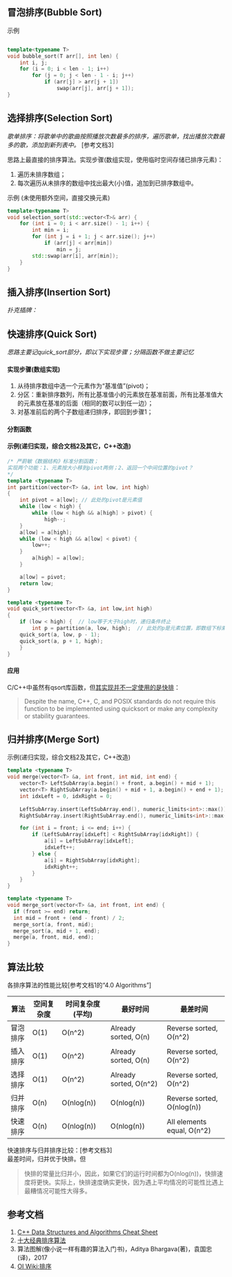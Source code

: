 ## 冒泡排序(Bubble Sort)

示例
``` C++

template<typename T>
void bubble_sort(T arr[], int len) {
    int i, j;
    for (i = 0; i < len - 1; i++)
        for (j = 0; j < len - 1 - i; j++)
            if (arr[j] > arr[j + 1])
                swap(arr[j], arr[j + 1]);
}
```

## 选择排序(Selection Sort)
*歌单排序：将歌单中的歌曲按照播放次数最多的排序，遍历歌单，找出播放次数最多的歌，添加到新列表中。*  [参考文档3]

思路上最直接的排序算法。实现步骤(数组实现，使用临时空间存储已排序元素)：
1. 遍历未排序数组；
2. 每次遍历从未排序的数组中找出最大(小)值，追加到已排序数组中。

示例 (未使用额外空间，直接交换元素)
``` C++
template<typename T>
void selection_sort(std::vector<T>& arr) {
    for (int i = 0; i < arr.size() - 1; i++) {
        int min = i;
        for (int j = i + 1; j < arr.size(); j++)
            if (arr[j] < arr[min])
                min = j;
        std::swap(arr[i], arr[min]);
    }
}
```

## 插入排序(Insertion Sort)
*扑克插牌：*

## 快速排序(Quick Sort)
*思路主要记quick_sort部分，即以下实现步骤；分隔函数不做主要记忆*
#### 实现步骤(数组实现)
1. 从待排序数组中选一个元素作为“基准值”(pivot)；
2. 分区：重新排序数列，所有比基准值小的元素放在基准前面，所有比基准值大的元素放在基准的后面（相同的数可以到任一边）；
3. 对基准前后的两个子数组递归排序，即回到步骤1；

#### 分割函数

#### 示例(递归实现，综合文档2及其它，C++改造)
``` C++
/* 严蔚敏《数据结构》标准分割函数；
实现两个功能：1、元素按大小移到pivot两侧；2、返回一个中间位置的pivot？
*/
template <typename T>
int partition(vector<T> &a, int low, int high)
{
    int pivot = a[low]; // 此处的pivot是元素值
    while (low < high) {
        while (low < high && a[high] > pivot) {
            high--;
	}
	a[low] = a[high];
	while (low < high && a[low] < pivot) {
	    low++;
	}
        a[high] = a[low];
    }

    a[low] = pivot;
    return low;
}

template <typename T>
void quick_sort(vector<T> &a, int low,int high)
{
    if (low < high) {  // low等于大于high时，递归条件终止
        int p = partition(a, low, high);  // 此处的p是元素位置，即数组下标索引; 未免混淆，不再用pivot变量名
	quick_sort(a, low, p - 1);
	quick_sort(a, p + 1, high);
    }
}
```
#### 应用
C/C++中虽然有qsort库函数，但[其实现并不一定使用的是快排](https://en.cppreference.com/w/cpp/algorithm/qsort)：
> Despite the name, C++, C, and POSIX standards do not require this function to be implemented using quicksort or make any complexity or stability guarantees.

## 归并排序(Merge Sort)

示例(递归实现，综合文档2及其它，C++改造)
``` C++
template <typename T>
void merge(vector<T> &a, int front, int mid, int end) {
    vector<T> LeftSubArray(a.begin() + front, a.begin() + mid + 1);
    vector<T> RightSubArray(a.begin() + mid + 1, a.begin() + end + 1);
    int idxLeft = 0, idxRight = 0;
 
    LeftSubArray.insert(LeftSubArray.end(), numeric_limits<int>::max());
    RightSubArray.insert(RightSubArray.end(), numeric_limits<int>::max());

    for (int i = front; i <= end; i++) {
        if (LeftSubArray[idxLeft] < RightSubArray[idxRight]) {
            a[i] = LeftSubArray[idxLeft];
            idxLeft++;
        } else {
            a[i] = RightSubArray[idxRight];
            idxRight++;
        }
    }
}

template <typename T>
void merge_sort(vector<T> &a, int front, int end) {
  if (front >= end) return;
  int mid = front + (end - front) / 2;
  merge_sort(a, front, mid);
  merge_sort(a, mid + 1, end);
  merge(a, front, mid, end);
}
```

## 算法比较
各排序算法的性能比较[参考文档1的“4.0 Algorithms”]

|算法|空间复杂度|时间复杂度(平均)|最好时间|最差时间|
|--|--|--|--|--|
|冒泡排序|O(1)|O(n^2)|Already sorted, O(n)|Reverse sorted, O(n^2)|
|插入排序|O(1)|O(n^2)|Already sorted, O(n)|Reverse sorted, O(n^2)|
|选择排序|O(1)|O(n^2)|Already sorted, O(n^2)|Reverse sorted, O(n^2)|
|归并排序|O(n)|O(nlog(n))|O(nlog(n))|Reverse sorted, O(nlog(n))|
|快速排序|O(n)|O(nlog(n))|O(nlog(n))|All elements equal, O(n^2)|

快速排序与归并排序比较：[参考文档3]    
最差时间，归并优于快排。但
> 快排的常量比归并小，因此，如果它们的运行时间都为O(nlog(n))，快排速度将更快。实际上，快排速度确实更快，因为遇上平均情况的可能性比遇上最糟情况可能性大得多。


## 参考文档
1. [C++ Data Structures and Algorithms Cheat Sheet](https://github.com/gibsjose/cpp-cheat-sheet/blob/master/Data%20Structures%20and%20Algorithms.md)
2. [十大经典排序算法](https://www.runoob.com/w3cnote/ten-sorting-algorithm.html)
3. 算法图解(像小说一样有趣的算法入门书)，Aditya Bhargava(著)，袁国忠(译)，2017
4. [OI Wiki:排序](https://oi-wiki.org/basic/sort-intro/)

